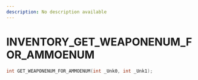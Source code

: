 ```yaml
---
description: No description available 
---
```


# INVENTORY\_GET_WEAPONENUM_FOR_AMMOENUM

```cpp
int GET_WEAPONENUM_FOR_AMMOENUM(int _Unk0, int _Unk1);
```